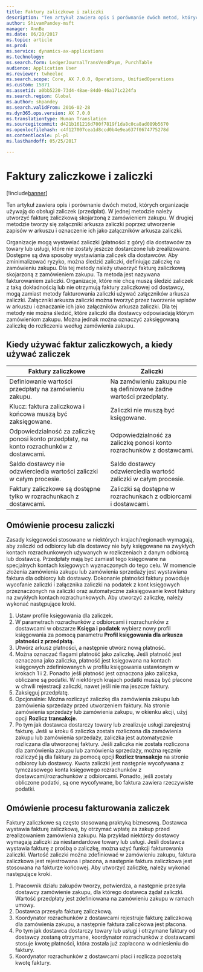 ```yaml
---
title: Faktury zaliczkowe i zaliczki
description: "Ten artykuł zawiera opis i porównanie dwóch metod, których organizacje używają do obsługi zaliczek (przedpłat). W jednej metodzie należy utworzyć fakturę zaliczkową skojarzoną z zamówieniem zakupu. W drugiej metodzie tworzy się załączniki arkusza zaliczki poprzez utworzenie zapisów w arkuszu i oznaczenie ich jako załączników arkusza zaliczki."
author: ShivamPandey-msft
manager: AnnBe
ms.date: 06/20/2017
ms.topic: article
ms.prod: 
ms.service: dynamics-ax-applications
ms.technology: 
ms.search.form: LedgerJournalTransVendPaym, PurchTable
audience: Application User
ms.reviewer: twheeloc
ms.search.scope: Core, AX 7.0.0, Operations, UnifiedOperations
ms.custom: 15871
ms.assetid: a0bb5220-73d4-48ae-84d0-46a171c224fa
ms.search.region: Global
ms.author: shpandey
ms.search.validFrom: 2016-02-28
ms.dyn365.ops.version: AX 7.0.0
ms.translationtype: Human Translation
ms.sourcegitcommit: d421b161216d700f7819f1da8c0ca8ad089b5670
ms.openlocfilehash: c4f127007cea1d8ccd0b4e9ea637f0674775278d
ms.contentlocale: pl-pl
ms.lasthandoff: 05/25/2017

---
```


# <a name="prepayment-invoices-vs-prepayments"></a>Faktury zaliczkowe i zaliczki

[!include[banner](../includes/banner.md)]


Ten artykuł zawiera opis i porównanie dwóch metod, których organizacje używają do obsługi zaliczek (przedpłat). W jednej metodzie należy utworzyć fakturę zaliczkową skojarzoną z zamówieniem zakupu. W drugiej metodzie tworzy się załączniki arkusza zaliczki poprzez utworzenie zapisów w arkuszu i oznaczenie ich jako załączników arkusza zaliczki.

Organizacje mogą wystawiać zaliczki (płatności z góry) dla dostawców za towary lub usługi, które nie zostały jeszcze dostarczone lub zrealizowane. Dostępne są dwa sposoby wystawiania zaliczek dla dostawców. Aby zminimalizować ryzyko, można śledzić zaliczki, definiując zaliczkę na zamówieniu zakupu. Dla tej metody należy utworzyć fakturę zaliczkową skojarzoną z zamówieniem zakupu. Ta metoda jest nazywana fakturowaniem zaliczki. Organizacje, które nie chcą muszą śledzić zaliczek z taką dokładnością lub nie otrzymują faktury zaliczkowej od dostawcy, mogą zamiast metody fakturowania zaliczki używać załączników arkusza zaliczki. Załączniki arkusza zaliczki można tworzyć przez tworzenie wpisów w arkuszu i oznaczanie ich jako załączników arkusza zaliczki. Dla tej metody nie można śledzić, które zaliczki dla dostawcy odpowiadają którym zamówieniom zakupu. Można jednak można oznaczyć zaksięgowaną zaliczkę do rozliczenia według zamówienia zakupu.

## <a name="when-to-use-prepayment-invoicing-vs-prepayments"></a>Kiedy używać faktur zaliczkowych, a kiedy używać zaliczek
| Faktury zaliczkowe                                                                | Zaliczki                                                              |
|-------------------------------------------------------------------------------------|--------------------------------------------------------------------------|
| Definiowanie wartości przedpłaty na zamówieniu zakupu.                                    | Na zamówieniu zakupu nie są definiowane żadne wartości przedpłaty.                    |
| Klucz: faktura zaliczkowa i końcowa muszą być zaksięgowane.                       | Zaliczki nie muszą być księgowane.                                    |
| Odpowiedzialność za zaliczkę ponosi konto przedpłaty, na konto rozrachunków z dostawcami. | Odpowiedzialność za zaliczkę ponosi konto rozrachunków z dostawcami.                  |
| Saldo dostawcy nie odzwierciedla wartości zaliczki w całym procesie.     | Saldo dostawcy odzwierciedla wartość zaliczki w całym procesie. |
| Faktury zaliczkowe są dostępne tylko w rozrachunkach z dostawcami.                         | Zaliczki są dostępne w rozrachunkach z odbiorcami i dostawcami.    |

## <a name="overview-of-the-prepayment-process"></a>Omówienie procesu zaliczki
Zasady księgowości stosowane w niektórych krajach/regionach wymagają, aby zaliczki od odbiorcy lub dla dostawcy nie były księgowane na zwykłych kontach rozrachunkowych używanych w rozliczeniach z danym odbiorcą lub dostawcą. Przedpłaty mają być zamiast tego księgowane na specjalnych kontach księgowych wyznaczonych do tego celu. W momencie złożenia zamówienia zakupu lub zamówienia sprzedaży jest wystawiana faktura dla odbiorcy lub dostawcy. Dokonanie płatności faktury powoduje wycofanie zaliczki i załącznika zaliczki na podatek z kont księgowych przeznaczonych na zaliczki oraz automatyczne zaksięgowanie kwot faktury na zwykłych kontach rozrachunkowych. Aby utworzyć zaliczkę, należy wykonać następujące kroki.

1.  Ustaw profile księgowania dla zaliczek.
2.  W parametrach rozrachunków z odbiorcami i rozrachunków z dostawcami w obszarze **Księga i podatek** wybierz nowy profil księgowania za pomocą parametru **Profil księgowania dla arkusza płatności z przedpłatą**.
3.  Utwórz arkusz płatności, a następnie utwórz nową płatność.
4.  Można oznaczać flagami płatność jako zaliczkę. Jeśli płatność jest oznaczona jako zaliczka, płatność jest księgowana na kontach księgowych zdefiniowanych w profilu księgowania ustawionym w krokach 1 i 2. Ponadto jeśli płatność jest oznaczona jako zaliczka, obliczane są podatki. W niektórych krajach podatki muszą być płacone w chwili rejestracji zaliczki, nawet jeśli nie ma jeszcze faktury.
5.  Zaksięguj przedpłatę.
6.  Opcjonalnie: Można rozliczyć zaliczkę dla zamówienia zakupu lub zamówienia sprzedaży przed utworzeniem faktury. Na stronie zamówienia sprzedaży lub zamówienia zakupu, w okienku akcji, użyj opcji **Rozlicz transakcje**.
7.  Po tym jak dostawca dostarczy towary lub zrealizuje usługi zarejestruj fakturę. Jeśli w kroku 6 zaliczka została rozliczona dla zamówienia zakupu lub zamówienia sprzedaży, zaliczka jest automatycznie rozliczana dla utworzonej faktury. Jeśli zaliczka nie została rozliczona dla zamówienia zakupu lub zamówienia sprzedaży, można ręcznie rozliczyć ją dla faktury za pomocą opcji **Rozlicz transakcje** na stronie odbiorcy lub dostawcy. Kwota zaliczki jest następnie wycofywana z tymczasowego konta księgowego rozrachunków z dostawcami/rozrachunków z odbiorcami. Ponadto, jeśli zostały obliczone podatki, są one wycofywane, bo faktura zawiera rzeczywiste podatki.

## <a name="overview-of-the-prepayment-invoicing-process"></a>Omówienie procesu fakturowania zaliczek
Faktury zaliczkowe są często stosowaną praktyką biznesową. Dostawca wystawia fakturę zaliczkową, by otrzymać wpłatę za zakup przed zrealizowaniem zamówienia zakupu. Na przykład niektórzy dostawcy wymagają zaliczki za niestandardowe towary lub usługi. Jeśli dostawca wystawia fakturę z prośbą o zaliczkę, można użyć funkcji fakturowania zaliczki. Wartość zaliczki można zdefiniować w zamówieniu zakupu, faktura zaliczkowa jest rejestrowana i płacona, a następnie faktura zaliczkowa jest stosowana na fakturze końcowej. Aby utworzyć zaliczkę, należy wykonać następujące kroki.

1.  Pracownik działu zakupów tworzy, potwierdza, a następnie przesyła dostawcy zamówienie zakupu, dla którego dostawca żądał zaliczki. Wartość przedpłaty jest zdefiniowana na zamówieniu zakupu w ramach umowy.
2.  Dostawca przesyła fakturę zaliczkową.
3.  Koordynator rozrachunków z dostawcami rejestruje fakturę zaliczkową dla zamówienia zakupu, a następnie faktura zaliczkowa jest płacona.
4.  Po tym jak dostawca dostarczy towary lub usługi i otrzymane faktury od dostawcy zostaną otrzymane, koordynator rozrachunków z dostawcami stosuje kwotę płatności, która została już zapłacona w odniesieniu do faktury.
5.  Koordynator rozrachunków z dostawcami płaci i rozlicza pozostałą kwotę faktury.





